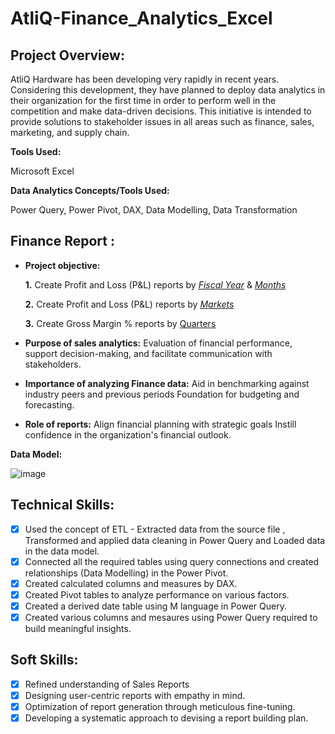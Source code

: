 # AtliQ-Finance_Analytics_Excel

## Project Overview:

AtliQ Hardware has been developing very rapidly in recent years. Considering this development, they have planned to deploy data analytics in their organization for the first time in order to perform well in the competition and make data-driven decisions. This initiative is intended to provide solutions to stakeholder issues in all areas such as finance, sales, marketing, and supply chain.

**Tools Used:**

Microsoft Excel

**Data Analytics Concepts/Tools Used:**

Power Query, Power Pivot, DAX, Data Modelling, Data Transformation

## Finance Report :

- **Project objective:** 

    **1.** Create Profit and Loss (P&L) reports by _[Fiscal Year](https://github.com/KonikaMallik/AtliQ-Finance_Analytics_Excel/blob/main/P%26Lby_Year_Report.pdf)_ & _[Months](https://github.com/KonikaMallik/AtliQ-Finance_Analytics_Excel/blob/main/P%26L_by_Months.pdf)_ 

   **2.** Create Profit and Loss (P&L) reports by _[Markets](https://github.com/KonikaMallik/AtliQ-Finance_Analytics_Excel/blob/main/P%26L_by_Market.pdf)_

    **3.** Create Gross Margin % reports by [Quarters](https://github.com/KonikaMallik/AtliQ-Finance_Analytics_Excel/blob/main/GrossMargin%25_Quarters.pdf)

- **Purpose of sales analytics:** Evaluation of financial performance, support decision-making, and facilitate communication with stakeholders.

- **Importance of analyzing Finance data:** Aid in benchmarking against industry peers and previous periods Foundation for budgeting and forecasting.

- **Role of reports:** Align financial planning with strategic goals Instill confidence in the organization's financial outlook.

**Data Model:**

![image](https://github.com/KonikaMallik/AtliQ-Finance_Analytics_Excel/assets/78590686/38cd4100-a37d-4ca3-8284-798e61367859)



## Technical Skills:

- [x] Used the concept of ETL - Extracted data from the source file , Transformed and applied data cleaning in Power Query and Loaded data in the data model.
- [x] Connected all the required tables using query connections and created relationships (Data Modelling) in the Power Pivot.
- [x] Created calculated columns and measures by DAX.
- [x] Created Pivot tables to analyze performance on various factors.
- [x] Created a derived date table using M language in Power Query.
- [x] Created various columns and mesaures using Power Query required to build meaningful insights.

## Soft Skills:
- [x]	Refined understanding of Sales Reports
- [x]	Designing user-centric reports with empathy in mind.
- [x]	Optimization of report generation through meticulous fine-tuning.
- [x]	Developing a systematic approach to devising a report building plan.
